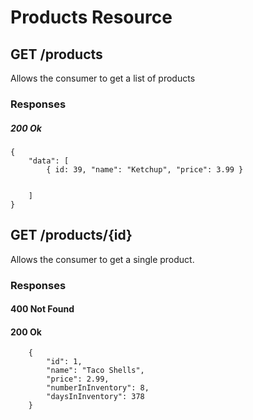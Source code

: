 # Products Resource

## GET /products

Allows the consumer to get a list of products

### Responses

##### 200 Ok

```
{
    "data": [
        { id: 39, "name": "Ketchup", "price": 3.99 }


    ]
}
```

## GET /products/{id}

Allows the consumer to get a single product.

### Responses

#### 400 Not Found

#### 200 Ok

```
    {
        "id": 1,
        "name": "Taco Shells",
        "price": 2.99,
        "numberInInventory": 8,
        "daysInInventory": 378
    }

```